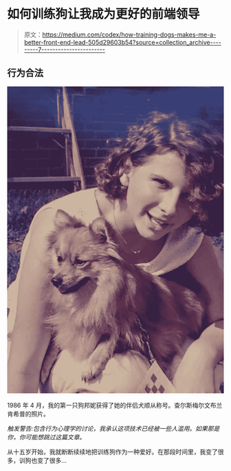 # 如何训练狗让我成为更好的前端领导

> 原文：<https://medium.com/codex/how-training-dogs-makes-me-a-better-front-end-lead-505d29603b54?source=collection_archive---------7----------------------->

## 行为合法

![](img/70aaa7754c7c0227178a74b6f367cb62.png)

1986 年 4 月，我的第一只狗邦妮获得了她的伴侣犬顺从称号。查尔斯梅尔文布兰肯希普的照片。

*触发警告:包含行为心理学的讨论，我承认这项技术已经被一些人滥用。如果那是你，你可能想跳过这篇文章。*

从十五岁开始，我就断断续续地把训练狗作为一种爱好。在那段时间里，我变了很多，训狗也变了很多…